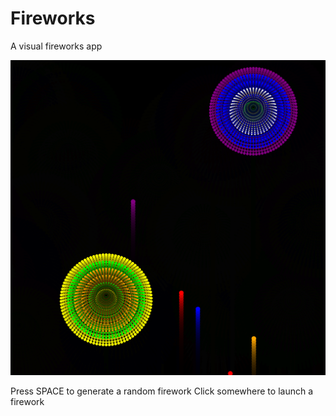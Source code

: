 # Fireworks
A visual fireworks app

![A screenshot](Fireworks_Screenshot.png)

Press SPACE to generate a random firework
Click somewhere to launch a firework
